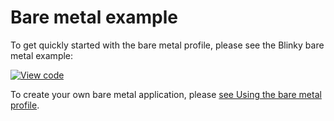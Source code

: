 # Bare metal example

To get quickly started with the bare metal profile, please see the Blinky bare metal example:

[![View code](https://www.mbed.com/embed/?url=https://github.com/armmbed/mbed-os-example-blinky-baremetal/)](https://github.com/armmbed/mbed-os-example-blinky-baremetal/blob/master/main.cpp)

To create your own bare metal application, please [see Using the bare metal profile](../bare-metal/using-the-bare-metal-profile.html).
